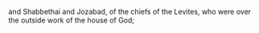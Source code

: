 and Shabbethai and Jozabad, of the chiefs of the Levites, who were over the outside work of the house of God;
